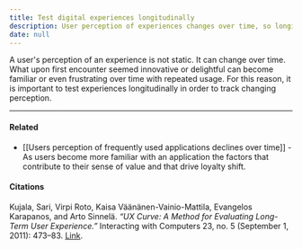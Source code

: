 ```yaml
---
title: Test digital experiences longitudinally
description: User perception of experiences changes over time, so longitudinal testing is essential to understand how feelings toward applications evolve with repeated use and familiarity.
date: null
---
```


A user's perception of an experience is not static. It can change over time. What upon first encounter seemed innovative or delightful can become familiar or even frustrating over time with repeated usage. For this reason, it is important to test experiences longitudinally in order to track changing perception.

---

#### Related

- [[Users perception of frequently used applications declines over time]] - As users become more familiar with an application the factors that contribute to their sense of value and that drive loyalty shift.

#### Citations

Kujala, Sari, Virpi Roto, Kaisa Väänänen-Vainio-Mattila, Evangelos Karapanos, and Arto Sinnelä. _“UX Curve: A Method for Evaluating Long-Term User Experience.”_ Interacting with Computers 23, no. 5 (September 1, 2011): 473–83. [Link](https://doi.org/10.1016/j.intcom.2011.06.005).
